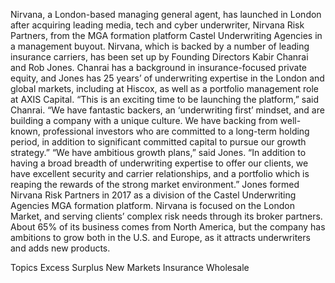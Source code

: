 Nirvana, a London-based managing general agent, has launched in London after acquiring leading media, tech and cyber underwriter, Nirvana Risk Partners, from the MGA formation platform Castel Underwriting Agencies in a management buyout.
Nirvana, which is backed by a number of leading insurance carriers, has been set up by Founding Directors Kabir Chanrai and Rob Jones. Chanrai has a background in insurance-focused private equity, and Jones has 25 years’ of underwriting expertise in the London and global markets, including at Hiscox, as well as a portfolio management role at AXIS Capital.
“This is an exciting time to be launching the platform,” said Chanrai. “We have fantastic backers, an ‘underwriting first’ mindset, and are building a company with a unique culture. We have backing from well-known, professional investors who are committed to a long-term holding period, in addition to significant committed capital to pursue our growth strategy.”
“We have ambitious growth plans,” said Jones. “In addition to having a broad breadth of underwriting expertise to offer our clients, we have excellent security and carrier relationships, and a portfolio which is reaping the rewards of the strong market environment.”
Jones formed Nirvana Risk Partners in 2017 as a division of the Castel Underwriting Agencies MGA formation platform.
Nirvana is focused on the London Market, and serving clients’ complex risk needs through its broker partners. About 65% of its business comes from North America, but the company has ambitions to grow both in the U.S. and Europe, as it attracts underwriters and adds new products.

Topics
Excess Surplus
New Markets
Insurance Wholesale

